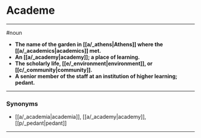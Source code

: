 # Academe
---
#noun
- **The name of the garden in [[a/_athens|Athens]] where the [[a/_academics|academics]] met.**
- **An [[a/_academy|academy]]; a place of learning.**
- **The scholarly life, [[e/_environment|environment]], or [[c/_community|community]].**
- **A senior member of the staff at an institution of higher learning; pedant.**
---
### Synonyms
- [[a/_academia|academia]], [[a/_academy|academy]], [[p/_pedant|pedant]]
---
